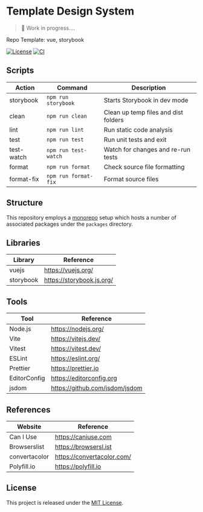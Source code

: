 # Template Design System

> 🚧 Work in progress....

Repo Template: vue, storybook

[![License][license-badge]][license-url]
[![CI][ci-badge]][ci-url]

## Scripts

| Action     | Command              | Description                          |
| ---------- | -------------------- | ------------------------------------ |
| storybook  | `npm run storybook`  | Starts Storybook in dev mode         |
| clean      | `npm run clean`      | Clean up temp files and dist folders |
| lint       | `npm run lint`       | Run static code analysis             |
| test       | `npm run test`       | Run unit tests and exit              |
| test-watch | `npm run test-watch` | Watch for changes and re-run tests   |
| format     | `npm run format`     | Check source file formatting         |
| format-fix | `npm run format-fix` | Format source files                  |

## Structure

This repository employs a [monorepo](https://en.wikipedia.org/wiki/Monorepo) setup which hosts a number of associated packages under the `packages` directory.

## Libraries

| Library   | Reference                 |
| --------- | ------------------------- |
| vuejs     | https://vuejs.org/        |
| storybook | https://storybook.js.org/ |

## Tools

| Tool         | Reference                      |
| ------------ | ------------------------------ |
| Node.js      | https://nodejs.org/            |
| Vite         | https://vitejs.dev/            |
| Vitest       | https://vitest.dev/            |
| ESLint       | https://eslint.org/            |
| Prettier     | https://prettier.io            |
| EditorConfig | https://editorconfig.org       |
| jsdom        | https://github.com/jsdom/jsdom |

## References

| Website       | Reference                  |
| ------------- | -------------------------- |
| Can I Use     | https://caniuse.com        |
| Browserslist  | https://browsersl.ist      |
| convertacolor | https://convertacolor.com/ |
| Polyfill.io   | https://polyfill.io        |

## License

This project is released under the [MIT License](LICENSE).

[ci-badge]: https://github.com/epreston/epreston/template-design-system/actions/workflows/ci.yml/badge.svg
[ci-url]: https://github.com/epreston/epreston/template-design-system/actions
[license-badge]: https://img.shields.io/npm/l/epreston/template-design-system.svg?cacheSeconds=2592000
[license-url]: LICENSE
